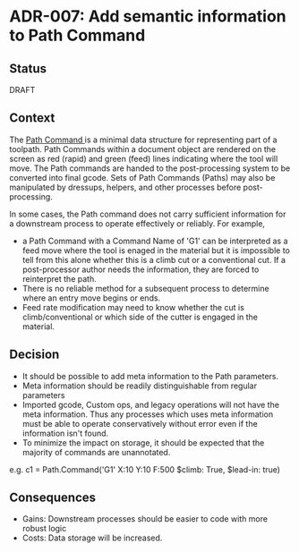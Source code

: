 
# ADR-007: Add semantic information to Path Command

## Status
DRAFT

## Context
The [Path Command ](https://wiki.freecad.org/CAM_scripting#The_Path_object) is a minimal data structure for representing part of a toolpath. Path Commands within a document object are rendered on the screen as red (rapid) and green (feed) lines indicating where the tool will move.  The Path commands are handed to the post-processing system to be converted into final gcode.  Sets of Path Commands (Paths) may also be manipulated by dressups, helpers, and other processes before post-processing.

In some cases, the Path command does not carry sufficient information for a downstream process to operate effectively or reliably.  For example,

- a Path Command with a Command Name of 'G1' can be interpreted as a feed move where the tool is enaged in the material but it is impossible to tell from this alone whether this is a climb cut or a conventional cut. If a post-processor author needs the information, they are forced to reinterpret the path.
- There is no reliable method for a subsequent process to determine where an entry move begins or ends.
- Feed rate modification may need to know whether the cut is climb/conventional
  or which side of the cutter is engaged in the material.

## Decision

- It should be possible to add meta information to the Path parameters.
- Meta information should be readily distinguishable from regular parameters
- Imported gcode, Custom ops, and legacy operations will not have the meta information.  Thus any processes which uses meta information must be able to operate conservatively without error even if the information isn't found.
- To minimize the impact on storage, it should be expected that the majority of commands are unannotated.

e.g. c1 = Path.Command('G1' X:10 Y:10 F:500 $climb: True, $lead-in: true)


## Consequences
- Gains: Downstream processes should be easier to code with more robust logic
- Costs: Data storage will be increased.
